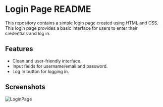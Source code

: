 # Login Page README

This repository contains a simple login page created using HTML and CSS. This login page provides a basic interface for users to enter their credentials and log in.

## Features

- Clean and user-friendly interface.
- Input fields for username/email and password.
- Log In button for logging in.
  
## Screenshots
![LoginPage](https://github.com/rajeshkumarmbr/shivaniwork/assets/100369490/f51c735c-5e20-4c89-aad5-55f7d4ee8dec)
